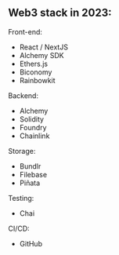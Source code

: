 ## Web3 stack in 2023:

Front-end: 
- React / NextJS
- Alchemy SDK
- Ethers.js
- Biconomy
- Rainbowkit

Backend:
- Alchemy
- Solidity
- Foundry
- Chainlink

Storage:
- Bundlr
- Filebase
- Piñata 

Testing:
- Chai

CI/CD:
- GitHub
